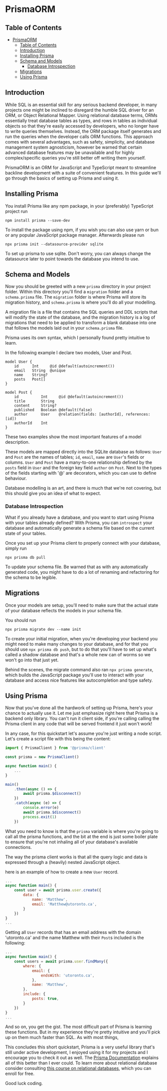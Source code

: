 # PrismaORM

## Table of Contents
- [PrismaORM](#prismaorm)
  - [Table of Contents](#table-of-contents)
  - [Introduction](#introduction)
  - [Installing Prisma](#installing-prisma)
  - [Schema and Models](#schema-and-models)
    - [Database Introspection](#database-introspection)
  - [Migrations](#migrations)
  - [Using Prisma](#using-prisma)

## Introduction 

While SQL is an essential skill for any serious backend developer, in many projects one might be inclined to disregard the humble SQL driver for an ORM, or Object Relational Mapper. Using relational database terms, ORMs essentially treat database tables as types, and rows in tables as individual objects so that they're easily accessed by developers, who no longer have to write queries themselves. Instead, the ORM package itself generates and run the queries when the developer calls ORM functions. This approach comes with several advantages, such as safety, simplicity, and database management system agnosticism, however be warned that certain advanced database features may be unavailable and for highly complex/specific queries you're still better off writing them yourself.

PrismaORM is an ORM for JavaScript and TypeScript meant to streamline backline development with a suite of convenient features. In this guide we'll go through the basics of setting up Prisma and using it.

## Installing Prisma 

You install Prisma like any npm package, in your (preferably) TypeScript project run
```
npm install prisma --save-dev
```
To install the package using npm, if you wish you can also use yarn or bun or any popular JavaScript package manager. Afterwards please run 
```
npx prisma init --datasource-provider sqlite
```
To set up prisma to use sqlite. Don't worry, you can always change the datasource later to point towards the database you intend to use. 

## Schema and Models 

Now you should be greeted with a new `prisma` directory in your project folder. Within this directory you'll find a `migration` folder and a `schema.prisma` file. The `migration` folder is where Prisma will store its migration history, and `schema.prisma` is where you'll do all your modelling. 

A migration file is a file that contains the SQL queries and DDL scripts that will modify the state of the database, and the migration history is a log of migrations that need to be applied to transform a blank database into one that follows the models laid out in your `schema.prisma` file.

Prisma uses its own syntax, which I personally found pretty intuitive to learn. 

In the following example I declare two models, User and Post.

```
model User {
    id      Int     @id @default(autoincrement())
    email   String  @unique
    name    String?
    posts   Post[]
}
```
```
model Post {
    id          Int     @id @default(autoincrement())
    title       String
    content     String?
    published   Boolean @default(false)
    author      User    @relation(fields: [authorId], references: [id])
    authorId    Int
}
```
These two examples show the most important features of a model description. 

These models are mapped directly into the SQLite database as follows: `User` and `Post` are the names of tables; `id`, `email`, `name` are `User`'s fields or columns. `User` and `Post` have a many-to-one relationship defined by the `posts` field in `User` and the foreign key field `author` on `Post`. Next to the types of the fields starting with '@' are decorators, which you can use to define behaviour.

Database modelling is an art, and there is much that we're not covering, but this should give you an idea of what to expect. 

### Database Introspection

What if you already have a database, and you want to start using Prisma with your tables already defined? With Prisma, you can `introspect` your database and automatically generate a schema file based on the current state of your tables.

Once you set up your Prisma client to properly connect with your database, simply run 
```
npx prisma db pull
```
To update your schema file. Be warned that as with any automatically generated code, you might have to do a lot of renaming and refactoring for the schema to be legible.

## Migrations

Once your models are setup, you'll need to make sure that the actual state of your database reflects the models in your schema file. 

You should run
```
npx prisma migrate dev --name init
```
To create your initial migration, when you're developing your backend you might need to make many changes to your database, and for that you should use `npx prisma db push`, but to do that you'll have to set up what's called a shadow database and that's a whole new can of worms so we won't go into that just yet. 

Behind the scenes, the migrate command also ran `npx prisma generate`, which builds the JavaScript package you'll use to interact with your database and access nice features like autocompletion and type safety.

## Using Prisma

Now that you've done all the hardwork of setting up Prisma, here's your chance to actually use it. Let me just emphasize right here that Prisma is a backend only library. You can't run it client side, if you're calling calling the Prisma client in any code that will be served frontend it just won't work! 

In any case, for this quickstart let's assume you're just writing a node script. Let's create a script file with this being the content:
```js
import { PrismaClient } from '@prisma/client'

const prisma = new PrismaClient()

async function main() {
    ...
}

main()
    .then(async () => {
        await prisma.$disconnect()
    })
    .catch(async (e) => {
        console.error(e)
        await prisma.$disconnect()
        process.exit(1)
    })
```
What you need to know is that the `prisma` variable is where you're going to call all the prisma functions, and the bit at the end is just some boiler plate to ensure that you're not inhaling all of your database's available connections. 

The way the prisma client works is that all the query logic and data is expressed through a (heavily) nested JavaScript object. 

here is an example of how to create a new `User` record. 

```js
...
async function main() {
    const user = await prisma.user.create({
        data: {
            name: 'Matthew',
            email: 'Matthew@utoronto.ca',
        }
    })
}
...
```
Getting all `User` records that has an email address with the domain 'utoronto.ca' and the name Matthew with their `Post`s included is the following:
```js
...
async function main() {
    const users = await prisma.user.findMany({
        where: {
            email: {
                endsWith: 'utoronto.ca',
            },
            name: 'Matthew',
        },
        include: {
            posts: true,
        }
    })
}
...
```

And so on, you get the gist. The most difficult part of Prisma is learning these functions. But in my experience they're pretty intuitive and you'll pick up on them much faster than SQL. As with most things, 

This concludes this short quickstart, Prisma is a very useful library that's still under active development, I enjoyed using it for my projects and I encourage you to check it out as well. The [Prisma Documentation](https://www.prisma.io/docs) explains all of this better than I ever could. To learn more about relational database consider consulting [this course on relational databases](https://www.coursera.org/learn/introduction-to-relational-databases), which you can enroll for free.

Good luck coding. 